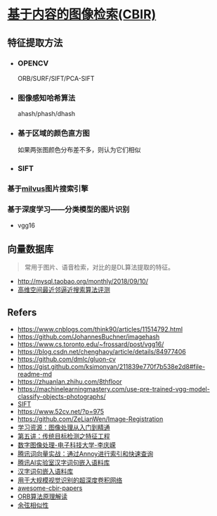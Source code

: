 # [基于内容的图像检索(CBIR)](https://baike.baidu.com/item/%E5%9F%BA%E4%BA%8E%E5%86%85%E5%AE%B9%E7%9A%84%E5%9B%BE%E5%83%8F%E6%A3%80%E7%B4%A2)

## 特征提取方法

- ### OPENCV

  ORB/SURF/SIFT/PCA-SIFT

- ### 图像感知哈希算法

  ahash/phash/dhash

- ### 基于区域的颜色直方图

  如果两张图颜色分布差不多，则认为它们相似

- ### SIFT


### 基于[milvus](https://github.com/milvus-io/milvus/tree/0.6.0)图片搜索引擎


### 基于深度学习——分类模型的图片识别

- vgg16

## 向量数据库

> 常用于图片、语音检索，对比的是DL算法提取的特征。

- http://mysql.taobao.org/monthly/2018/09/10/
- [高维空间最近邻逼近搜索算法评测](https://zhuanlan.zhihu.com/p/37381294)

## Refers

- https://www.cnblogs.com/think90/articles/11514792.html
- https://github.com/JohannesBuchner/imagehash
- https://www.cs.toronto.edu/~frossard/post/vgg16/
- https://blog.csdn.net/chenghaoy/article/details/84977406
- https://github.com/dmlc/gluon-cv
- https://gist.github.com/ksimonyan/211839e770f7b538e2d8#file-readme-md
- https://zhuanlan.zhihu.com/8thfloor
- https://machinelearningmastery.com/use-pre-trained-vgg-model-classify-objects-photographs/
- [SIFT](https://blog.csdn.net/Hi_Bitch/article/details/81209376)
- https://www.52cv.net/?p=975
- https://github.com/ZeLianWen/Image-Registration
- [学习资源：图像处理从入门到精通](https://zhuanlan.zhihu.com/p/67343443)
- [第五讲：传统目标检测之特征工程](https://zhuanlan.zhihu.com/p/66166633)
- [数字图像处理-电子科技大学-李庆嵘](https://www.bilibili.com/video/av69532731/?spm_id_from=333.788.videocard.0)
- [腾讯词向量实战：通过Annoy进行索引和快速查询](https://zhuanlan.zhihu.com/p/62894959)
- [腾讯AI实验室汉字词句嵌入语料库](https://ai.tencent.com/ailab/nlp/embedding.html)
- [汉字词句嵌入语料库](https://ai.tencent.com/ailab/nlp/data/Tencent_AILab_ChineseEmbedding.tar.gz)
- [用于大规模视觉识别的超深度卷积网络](http://www.robots.ox.ac.uk/~vgg/research/very_deep/)
- [awesome-cbir-papers](https://github.com/willard-yuan/awesome-cbir-papers)
- [ORB算法原理解读](https://blog.csdn.net/yang843061497/article/details/38553765)
- [余弦相似性](https://zh.wikipedia.org/wiki/%E4%BD%99%E5%BC%A6%E7%9B%B8%E4%BC%BC%E6%80%A7)